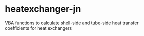 # heatexchanger-jn
VBA functions to calculate shell-side and tube-side heat transfer coefficients for heat exchangers
